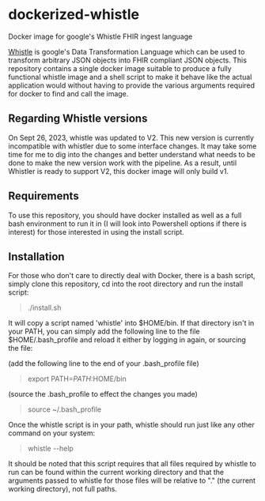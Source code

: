 # dockerized-whistle
Docker image for google's Whistle FHIR ingest language

[Whistle](https://github.com/GoogleCloudPlatform/healthcare-data-harmonization) is google's Data Transformation Language which can be used to transform arbitrary JSON objects into FHIR compliant JSON objects. This repository contains a single docker image suitable to produce a fully functional whistle image and a shell script to make it behave like the actual application would without having to provide the various arguments required for docker to find and call the image. 

## Regarding Whistle versions
On Sept 26, 2023, whistle was updated to V2. This new version is currently incompatible with whistler due to some interface changes. It may take some time for me to dig into the changes and better understand what needs to be done to make the new version work with the pipeline. As a result, until Whistler is ready to support V2, this docker image will only build v1. 

## Requirements
To use this repository, you should have docker installed as well as a full bash environment to run it in (I will look into Powershell options if there is interest) for those interested in using the install script. 

## Installation 
For those who don't care to directly deal with Docker, there is a bash script, simply clone this repository, cd into the root directory and run the install script: 

> ./install.sh

It will copy a script named 'whistle' into $HOME/bin. If that directory isn't in your PATH, you can simply add the following line to the file $HOME/.bash_profile and reload it either by logging in again, or sourcing the file: 

(add the following line to the end of your .bash_profile file)
> export PATH=$PATH:$HOME/bin

(source the .bash_profile to effect the changes you made)
> source ~/.bash_profile

Once the whistle script is in your path, whistle should run just like any other command on your system: 
> whistle --help

It should be noted that this script requires that all files required by whistle to run can be found within the current working directory and that the arguments passed to whistle for those files will be relative to "." (the current working directory), not full paths. 
